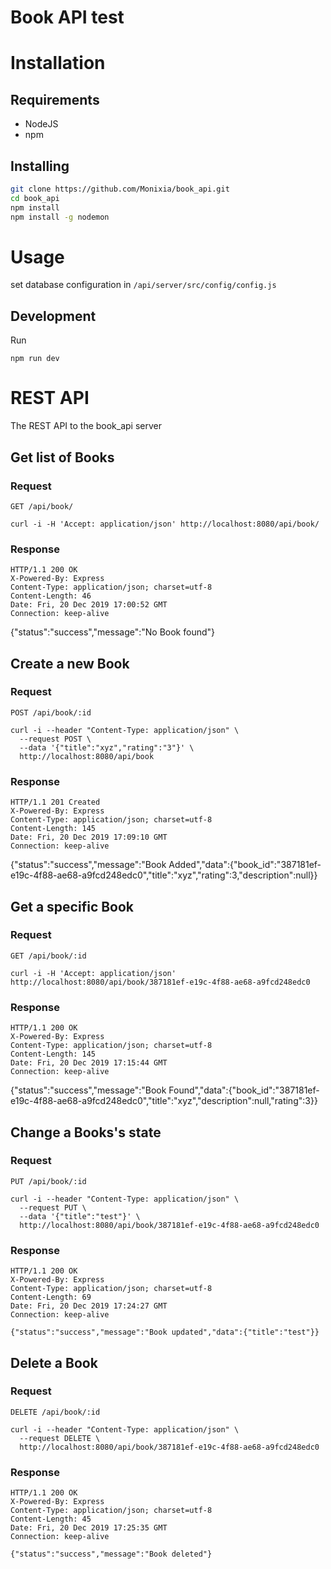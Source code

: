 # Book API test


# Installation

## Requirements
- NodeJS
- npm

## Installing
```bash
git clone https://github.com/Monixia/book_api.git
cd book_api
npm install
npm install -g nodemon

```

# Usage

set database configuration in ```/api/server/src/config/config.js```

## Development

Run
```
npm run dev
```


# REST API

The REST API to the book_api server

## Get list of Books

### Request

`GET /api/book/`

    curl -i -H 'Accept: application/json' http://localhost:8080/api/book/

### Response

	HTTP/1.1 200 OK
	X-Powered-By: Express
	Content-Type: application/json; charset=utf-8
	Content-Length: 46
	Date: Fri, 20 Dec 2019 17:00:52 GMT
	Connection: keep-alive

{"status":"success","message":"No Book found"}

## Create a new Book

### Request

`POST /api/book/:id`

    curl -i --header "Content-Type: application/json" \
      --request POST \
      --data '{"title":"xyz","rating":"3"}' \
      http://localhost:8080/api/book

### Response

	HTTP/1.1 201 Created
	X-Powered-By: Express
	Content-Type: application/json; charset=utf-8
	Content-Length: 145
	Date: Fri, 20 Dec 2019 17:09:10 GMT
	Connection: keep-alive

{"status":"success","message":"Book Added","data":{"book_id":"387181ef-e19c-4f88-ae68-a9fcd248edc0","title":"xyz","rating":3,"description":null}}


## Get a specific Book

### Request

`GET /api/book/:id`

    curl -i -H 'Accept: application/json' http://localhost:8080/api/book/387181ef-e19c-4f88-ae68-a9fcd248edc0

### Response

	HTTP/1.1 200 OK
	X-Powered-By: Express
	Content-Type: application/json; charset=utf-8
	Content-Length: 145
	Date: Fri, 20 Dec 2019 17:15:44 GMT
	Connection: keep-alive

{"status":"success","message":"Book Found","data":{"book_id":"387181ef-e19c-4f88-ae68-a9fcd248edc0","title":"xyz","description":null,"rating":3}}

## Change a Books's state

### Request

`PUT /api/book/:id`

    curl -i --header "Content-Type: application/json" \
      --request PUT \
      --data '{"title":"test"}' \
      http://localhost:8080/api/book/387181ef-e19c-4f88-ae68-a9fcd248edc0

### Response

	HTTP/1.1 200 OK
	X-Powered-By: Express
	Content-Type: application/json; charset=utf-8
	Content-Length: 69
	Date: Fri, 20 Dec 2019 17:24:27 GMT
	Connection: keep-alive

	{"status":"success","message":"Book updated","data":{"title":"test"}}


## Delete a Book

### Request

`DELETE /api/book/:id`

    curl -i --header "Content-Type: application/json" \
      --request DELETE \
      http://localhost:8080/api/book/387181ef-e19c-4f88-ae68-a9fcd248edc0

### Response

	HTTP/1.1 200 OK
	X-Powered-By: Express
	Content-Type: application/json; charset=utf-8
	Content-Length: 45
	Date: Fri, 20 Dec 2019 17:25:35 GMT
	Connection: keep-alive

	{"status":"success","message":"Book deleted"}